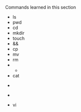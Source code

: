Commands learned in this section
- ls
- pwd
- cd
- mkdir
- touch
- &&
- cp
- mv
- rm
- *
- cat
- >
- >>
- vi

